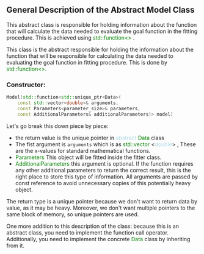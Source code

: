 ## General Description of the Abstract Model Class
This abstract class is responsible for holding information about the function that will calculate the data needed to evaluate the goal function in the fitting procedure. This is achieved using <span style = "color:green">std::function<> </span>.

This class is the abstract responsible for holding the information about the function that will be responsible for calculating the data needed to evaluating the goal function in fitting procedure. This is done by <span style=" color: green"> std::function<>. </span>

### Constructor:
```cpp
Model(std::function<std::unique_ptr<Data>(
    const std::vector<double>& arguments, 
    const Parameters<parameter_size>& parameters,
    const AdditionalParameters& additionalParameters)> model)
```
Let's go break this down piece by piece:
-   the return value is the unique pointer in <span style = "color: lightblue">abstract</span> <span style = "color: green"> Data</span> class
-  The fist argument is `arguments` which is as <span style ="color: green"> std::vector </span> <<span style = "color: lightblue">double</span></span>> , These are the x-values for standard mathematical functions.
-   <span style = "color: green"> Parameters </span> This object will be fitted inside the fitter class. 
-   <span style="color: green"> AdditionalParameters</span> this argument is optional.  If the function requires any other additional parameters to return the correct result, this is the right place to store this type of information.
All arguments are passed by const reference to avoid unnecessary copies of this potentially heavy object.

The return type is a unique pointer because we don't want to return data by value, as it may be heavy. Moreover, we don't want multiple pointers to the same block of memory, so unique pointers are used.

One more addition to this description of the class: because this is an abstract class, you need to implement the function call operator. Additionally, you need to implement the concrete  <span style="color:green"> Data </span> class by inheriting from it. 